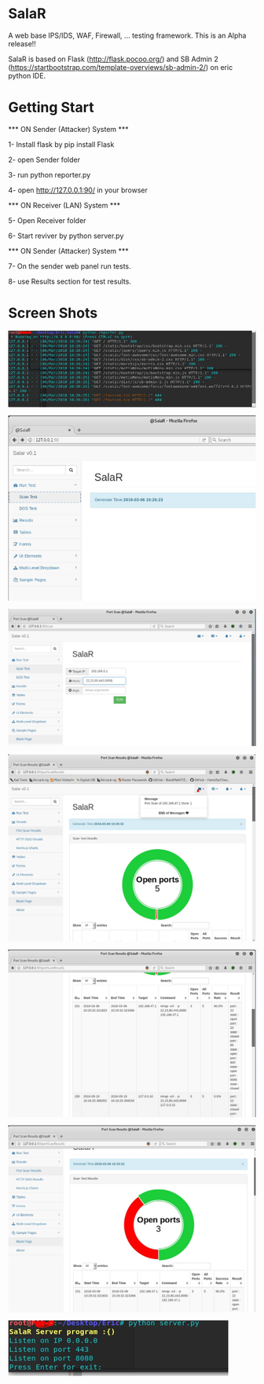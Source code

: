 # SalaR
A web base IPS/IDS, WAF, Firewall, ... testing framework.
This is an Alpha release!!

SalaR is based on Flask (http://flask.pocoo.org/) and SB Admin 2 (https://startbootstrap.com/template-overviews/sb-admin-2/) on eric python IDE.


# Getting Start

*** ON Sender (Attacker) System ***

1- Install flask by pip install Flask

2- open Sender folder 

3- run python reporter.py

4- open http://127.0.0.1:90/ in your browser

*** ON Receiver (LAN) System ***

5- Open Receiver folder

6- Start reviver by python server.py 

*** ON Sender (Attacker) System ***

7- On the sender web panel run tests.

8- use Results section for test results.

# Screen Shots

![Alt text](https://raw.githubusercontent.com/Pouya47/SalaR/master/ScreenShots/01-webconsole.JPG)

![Alt text](https://raw.githubusercontent.com/Pouya47/SalaR/master/ScreenShots/02-web1.JPG)

![Alt text](https://raw.githubusercontent.com/Pouya47/SalaR/master/ScreenShots/03-ScanTest.JPG)

![Alt text](https://raw.githubusercontent.com/Pouya47/SalaR/master/ScreenShots/04-ScanResults.JPG)


![Alt text](https://raw.githubusercontent.com/Pouya47/SalaR/master/ScreenShots/05-results2.JPG)

![Alt text](https://raw.githubusercontent.com/Pouya47/SalaR/master/ScreenShots/05-results3.JPG)


![Alt text](https://raw.githubusercontent.com/Pouya47/SalaR/master/ScreenShots/06-Server.JPG)




